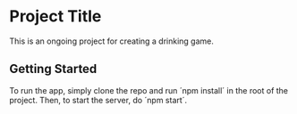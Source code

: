 # Project Title

This is an ongoing project for creating a drinking game. 

## Getting Started

To run the app, simply clone the repo and run ´npm install´ in the root of the project. Then, to start the server, do ´npm start´.
